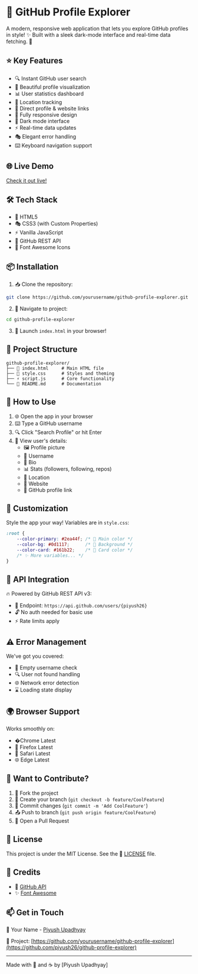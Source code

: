 # 🚀 GitHub Profile Explorer 

A modern, responsive web application that lets you explore GitHub profiles in style! ✨ Built with a sleek dark-mode interface and real-time data fetching. 🌙

## ⭐ Key Features

- 🔍 Instant GitHub user search
- 👤 Beautiful profile visualization
- 📊 User statistics dashboard
- 📍 Location tracking
- 🔗 Direct profile & website links
- 📱 Fully responsive design
- 🌙 Dark mode interface
- ⚡ Real-time data updates
- 🎭 Elegant error handling
- ⌨️ Keyboard navigation support

## 🌐 Live Demo

[Check it out live!](#) <!-- Add your demo link here -->

## 🛠️ Tech Stack

- 🎨 HTML5
- 🎭 CSS3 (with Custom Properties)
- ⚡ Vanilla JavaScript
- 🔌 GitHub REST API
- 💫 Font Awesome Icons

## 📦 Installation

1. 📥 Clone the repository:
```bash
git clone https://github.com/yourusername/github-profile-explorer.git
```

2. 📂 Navigate to project:
```bash
cd github-profile-explorer
```

3. 🚀 Launch `index.html` in your browser!

## 📁 Project Structure

```
github-profile-explorer/
├── 📄 index.html     # Main HTML file
├── 🎨 style.css      # Styles and theming
├── ⚡ script.js      # Core functionality
└── 📝 README.md      # Documentation
```

## 📖 How to Use

1. 🌐 Open the app in your browser
2. ⌨️ Type a GitHub username
3. 🔍 Click "Search Profile" or hit Enter
4. 📱 View user's details:
   - 🖼️ Profile picture
   - 👤 Username
   - 📝 Bio
   - 📊 Stats (followers, following, repos)
   - 📍 Location
   - 🔗 Website
   - 🚀 GitHub profile link

## 🎨 Customization

Style the app your way! Variables are in `style.css`:

```css
:root {
    --color-primary: #2ea44f; /* 🎨 Main color */
    --color-bg: #0d1117;      /* 🌙 Background */
    --color-card: #161b22;    /* 📇 Card color */
    /* ✨ More variables... */
}
```

## 🔌 API Integration

🔥 Powered by GitHub REST API v3:
- 🎯 Endpoint: `https://api.github.com/users/{piyush26}`
- 🔓 No auth needed for basic use
- ⚡ Rate limits apply

## ⚠️ Error Management

We've got you covered:
- 📝 Empty username check
- 🔍 User not found handling
- 🌐 Network error detection
- ⌛ Loading state display

## 🌍 Browser Support

Works smoothly on:
- �Chrome Latest
- 🦊 Firefox Latest
- 🧭 Safari Latest
- 🌐 Edge Latest

## 🤝 Want to Contribute?

1. 🔱 Fork the project
2. 🌿 Create your branch (`git checkout -b feature/CoolFeature`)
3. 💾 Commit changes (`git commit -m 'Add CoolFeature'`)
4. 📤 Push to branch (`git push origin feature/CoolFeature`)
5. 🎯 Open a Pull Request

## 📜 License

This project is under the MIT License. See the 📄 [LICENSE](LICENSE) file.

## 🙏 Credits

- 🚀 [GitHub API](https://docs.github.com/en/rest) 
- ✨ [Font Awesome](https://fontawesome.com/)

## 📫 Get in Touch

👋 Your Name - [Piyush Upadhyay](piyushupadhyay898@gmail.com)

🔗 Project: [https://github.com/yourusername/github-profile-explorer](https://github.com/piyush26/github-profile-explorer)

---
Made with 💖 and ☕ by [Piyush Upadhyay]
